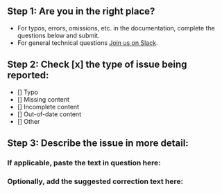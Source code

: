 ## Step 1: Are you in the right place?

  * For typos, errors, omissions, etc. in the documentation, complete the questions below and submit.
  * For general technical questions [Join us on Slack](https://chat.veritone.com/).

## Step 2: Check [x] the type of issue being reported:

- [] Typo
- [] Missing content
- [] Incomplete content
- [] Out-of-date content
- [] Other
  
## Step 3: Describe the issue in more detail:



### If applicable, paste the text in question here:



### Optionally, add the suggested correction text here:



